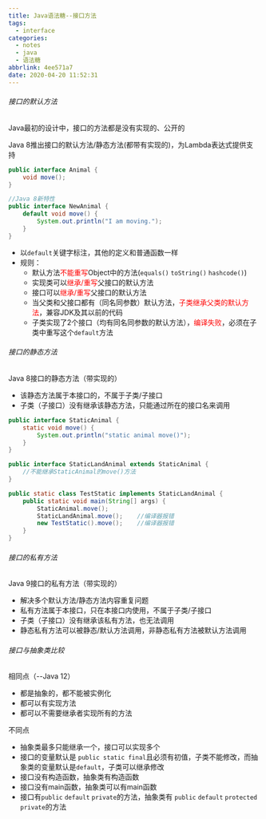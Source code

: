 ```yaml
---
title: Java语法糖--接口方法
tags:
  - interface
categories:
  - notes
  - java
  - 语法糖
abbrlink: 4ee571a7
date: 2020-04-20 11:52:31
---
```



###### 接口的默认方法

Java最初的设计中，接口的方法都是没有实现的、公开的

Java 8推出接口的默认方法/静态方法(都带有实现的)，为Lambda表达式提供支持
<!--more-->

```java
public interface Animal {
    void move();
}

//Java 8新特性
public interface NewAnimal {
    default void move() {
        System.out.println("I am moving.");
    }
}
```

- 以`default`关键字标注，其他的定义和普通函数一样
- 规则：
  - 默认方法<font color=red>不能重写</font>Object中的方法(`equals()` `toString()` `hashcode()`)
  - 实现类可以<font color=red>继承/重写</font>父接口的默认方法
  - 接口可以<font color=red>继承/重写</font>父接口的默认方法
  - 当父类和父接口都有（同名同参数）默认方法，<font color=red>子类继承父类的默认方法</font>，兼容JDK及其以前的代码
  - 子类实现了2个接口（均有同名同参数的默认方法），<font color=red>编译失败</font>，必须在子类中重写这个`default`方法

###### 接口的静态方法

Java 8接口的静态方法（带实现的）

- 该静态方法属于本接口的，不属于子类/子接口
- 子类（子接口）没有继承该静态方法，只能通过所在的接口名来调用

```java
public interface StaticAnimal {
    static void move() {
        System.out.println("static animal move()");
    }
}

public interface StaticLandAnimal extends StaticAnimal {
    //不能继承StaticAnimal的move()方法
}

public static class TestStatic implements StaticLandAnimal {
    public static void main(String[] args) {
        StaticAnimal.move();        
        StaticLandAnimal.move();    //编译器报错
        new TestStatic().move();    //编译器报错
    }
}
```

###### 接口的私有方法

Java 9接口的私有方法（带实现的）

- 解决多个默认方法/静态方法内容重复问题
- 私有方法属于本接口，只在本接口内使用，不属于子类/子接口
- 子类（子接口）没有继承该私有方法，也无法调用
- 静态私有方法可以被静态/默认方法调用，非静态私有方法被默认方法调用

###### 接口与抽象类比较

相同点（--Java 12）

- 都是抽象的，都不能被实例化
- 都可以有实现方法
- 都可以不需要继承者实现所有的方法

不同点

- 抽象类最多只能继承一个，接口可以实现多个
- 接口的变量默认是 `public static final`且必须有初值，子类不能修改，而抽象类的变量默认是`default`，子类可以继承修改
- 接口没有构造函数，抽象类有构造函数
- 接口没有main函数，抽象类可以有main函数
- 接口有`public` `default` `private`的方法，抽象类有 `public` `default` `protected` `private`的方法